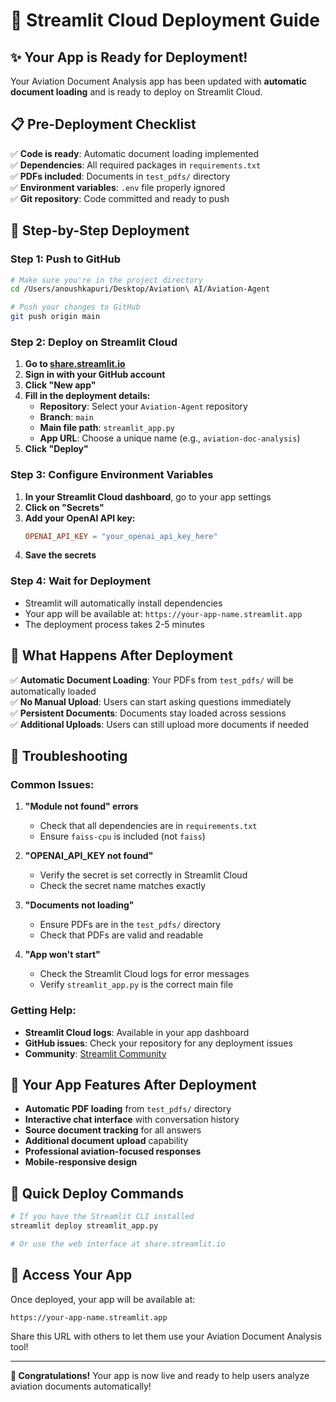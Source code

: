 # 🚀 Streamlit Cloud Deployment Guide

## ✨ Your App is Ready for Deployment!

Your Aviation Document Analysis app has been updated with **automatic document loading** and is ready to deploy on Streamlit Cloud.

## 📋 Pre-Deployment Checklist

✅ **Code is ready**: Automatic document loading implemented  
✅ **Dependencies**: All required packages in `requirements.txt`  
✅ **PDFs included**: Documents in `test_pdfs/` directory  
✅ **Environment variables**: `.env` file properly ignored  
✅ **Git repository**: Code committed and ready to push  

## 🚀 Step-by-Step Deployment

### Step 1: Push to GitHub
```bash
# Make sure you're in the project directory
cd /Users/anoushkapuri/Desktop/Aviation\ AI/Aviation-Agent

# Push your changes to GitHub
git push origin main
```

### Step 2: Deploy on Streamlit Cloud

1. **Go to [share.streamlit.io](https://share.streamlit.io)**
2. **Sign in with your GitHub account**
3. **Click "New app"**
4. **Fill in the deployment details:**
   - **Repository**: Select your `Aviation-Agent` repository
   - **Branch**: `main`
   - **Main file path**: `streamlit_app.py`
   - **App URL**: Choose a unique name (e.g., `aviation-doc-analysis`)
5. **Click "Deploy"**

### Step 3: Configure Environment Variables

1. **In your Streamlit Cloud dashboard**, go to your app settings
2. **Click on "Secrets"**
3. **Add your OpenAI API key:**
   ```toml
   OPENAI_API_KEY = "your_openai_api_key_here"
   ```
4. **Save the secrets**

### Step 4: Wait for Deployment

- Streamlit will automatically install dependencies
- Your app will be available at: `https://your-app-name.streamlit.app`
- The deployment process takes 2-5 minutes

## 🎯 What Happens After Deployment

✅ **Automatic Document Loading**: Your PDFs from `test_pdfs/` will be automatically loaded  
✅ **No Manual Upload**: Users can start asking questions immediately  
✅ **Persistent Documents**: Documents stay loaded across sessions  
✅ **Additional Uploads**: Users can still upload more documents if needed  

## 🔧 Troubleshooting

### Common Issues:

1. **"Module not found" errors**
   - Check that all dependencies are in `requirements.txt`
   - Ensure `faiss-cpu` is included (not `faiss`)

2. **"OPENAI_API_KEY not found"**
   - Verify the secret is set correctly in Streamlit Cloud
   - Check the secret name matches exactly

3. **"Documents not loading"**
   - Ensure PDFs are in the `test_pdfs/` directory
   - Check that PDFs are valid and readable

4. **"App won't start"**
   - Check the Streamlit Cloud logs for error messages
   - Verify `streamlit_app.py` is the correct main file

### Getting Help:
- **Streamlit Cloud logs**: Available in your app dashboard
- **GitHub issues**: Check your repository for any deployment issues
- **Community**: [Streamlit Community](https://discuss.streamlit.io/)

## 🌟 Your App Features After Deployment

- **Automatic PDF loading** from `test_pdfs/` directory
- **Interactive chat interface** with conversation history
- **Source document tracking** for all answers
- **Additional document upload** capability
- **Professional aviation-focused responses**
- **Mobile-responsive design**

## 🔗 Quick Deploy Commands

```bash
# If you have the Streamlit CLI installed
streamlit deploy streamlit_app.py

# Or use the web interface at share.streamlit.io
```

## 📱 Access Your App

Once deployed, your app will be available at:
```
https://your-app-name.streamlit.app
```

Share this URL with others to let them use your Aviation Document Analysis tool!

---

**🎉 Congratulations!** Your app is now live and ready to help users analyze aviation documents automatically! 